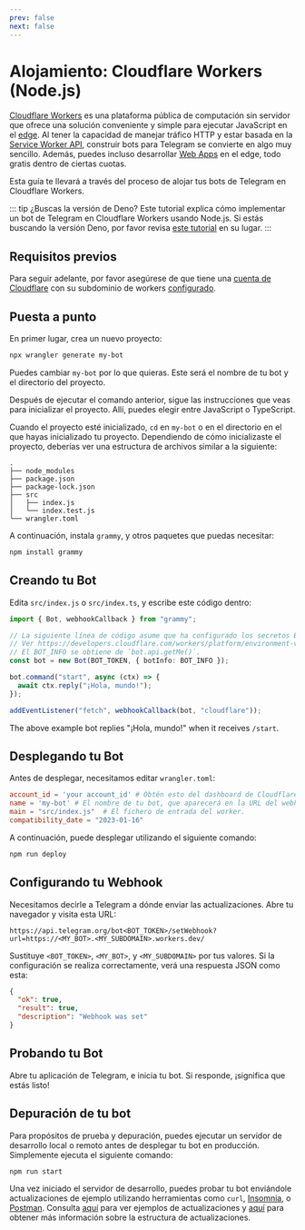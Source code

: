 ```yaml
---
prev: false
next: false
---
```


# Alojamiento: Cloudflare Workers (Node.js)

[Cloudflare Workers](https://workers.cloudflare.com) es una plataforma pública de computación sin servidor que ofrece una solución conveniente y simple para ejecutar JavaScript en el [edge](https://en.wikipedia.org/wiki/Edge_computing).
Al tener la capacidad de manejar tráfico HTTP y estar basada en la [Service Worker API](https://developer.mozilla.org/en-US/docs/Web/API/Service_Worker_API), construir bots para Telegram se convierte en algo muy sencillo.
Además, puedes incluso desarrollar [Web Apps](https://core.telegram.org/bots/webapps) en el edge, todo gratis dentro de ciertas cuotas.

Esta guía te llevará a través del proceso de alojar tus bots de Telegram en Cloudflare Workers.

::: tip ¿Buscas la versión de Deno?
Este tutorial explica cómo implementar un bot de Telegram en Cloudflare Workers usando Node.js.
Si estás buscando la versión Deno, por favor revisa [este tutorial](./cloudflare-workers) en su lugar.
:::

## Requisitos previos

Para seguir adelante, por favor asegúrese de que tiene una [cuenta de Cloudflare](https://dash.cloudflare.com/login) con su subdominio de workers [configurado](https://dash.cloudflare.com/?account=workers).

## Puesta a punto

En primer lugar, crea un nuevo proyecto:

```sh
npx wrangler generate my-bot
```

Puedes cambiar `my-bot` por lo que quieras.
Este será el nombre de tu bot y el directorio del proyecto.

Después de ejecutar el comando anterior, sigue las instrucciones que veas para inicializar el proyecto.
Allí, puedes elegir entre JavaScript o TypeScript.

Cuando el proyecto esté inicializado, `cd` en `my-bot` o en el directorio en el que hayas inicializado tu proyecto.
Dependiendo de cómo inicializaste el proyecto, deberías ver una estructura de archivos similar a la siguiente:

```asciiart:no-line-numbers
.
├── node_modules
├── package.json
├── package-lock.json
├── src
│   ├── index.js
│   └── index.test.js
└── wrangler.toml
```

A continuación, instala `grammy`, y otros paquetes que puedas necesitar:

```sh
npm install grammy
```

## Creando tu Bot

Edita `src/index.js` o `src/index.ts`, y escribe este código dentro:

```ts
import { Bot, webhookCallback } from "grammy";

// La siguiente línea de código asume que ha configurado los secretos BOT_TOKEN y BOT_INFO.
// Ver https://developers.cloudflare.com/workers/platform/environment-variables/#secrets-on-deployed-workers.
// El BOT_INFO se obtiene de `bot.api.getMe()`.
const bot = new Bot(BOT_TOKEN, { botInfo: BOT_INFO });

bot.command("start", async (ctx) => {
  await ctx.reply("¡Hola, mundo!");
});

addEventListener("fetch", webhookCallback(bot, "cloudflare"));
```

The above example bot replies "¡Hola, mundo!" when it receives `/start`.

## Desplegando tu Bot

Antes de desplegar, necesitamos editar `wrangler.toml`:

```toml
account_id = 'your account_id' # Obtén esto del dashboard de Cloudflare.
name = 'my-bot' # El nombre de tu bot, que aparecerá en la URL del webhook, por ejemplo: https://my-bot.my-subdomain.workers.dev
main = "src/index.js"  # El fichero de entrada del worker.
compatibility_date = "2023-01-16"
```

A continuación, puede desplegar utilizando el siguiente comando:

```sh
npm run deploy
```

## Configurando tu Webhook

Necesitamos decirle a Telegram a dónde enviar las actualizaciones.
Abre tu navegador y visita esta URL:

```text
https://api.telegram.org/bot<BOT_TOKEN>/setWebhook?url=https://<MY_BOT>.<MY_SUBDOMAIN>.workers.dev/
```

Sustituye `<BOT_TOKEN>`, `<MY_BOT>`, y `<MY_SUBDOMAIN>` por tus valores.
Si la configuración se realiza correctamente, verá una respuesta JSON como esta:

```json
{
  "ok": true,
  "result": true,
  "description": "Webhook was set"
}
```

## Probando tu Bot

Abre tu aplicación de Telegram, e inicia tu bot.
Si responde, ¡significa que estás listo!

## Depuración de tu bot

Para propósitos de prueba y depuración, puedes ejecutar un servidor de desarrollo local o remoto antes de desplegar tu bot en producción.
Simplemente ejecuta el siguiente comando:

```sh
npm run start
```

Una vez iniciado el servidor de desarrollo, puedes probar tu bot enviándole actualizaciones de ejemplo utilizando herramientas como `curl`, [Insomnia](https://insomnia.rest), o [Postman](https://postman.com).
Consulta [aquí](https://core.telegram.org/bots/webhooks#testing-your-bot-with-updates) para ver ejemplos de actualizaciones y [aquí](https://core.telegram.org/bots/api#update) para obtener más información sobre la estructura de actualizaciones.
